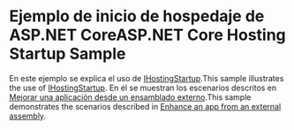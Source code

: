 # <a name="aspnet-core-hosting-startup-sample"></a><span data-ttu-id="426e4-101">Ejemplo de inicio de hospedaje de ASP.NET Core</span><span class="sxs-lookup"><span data-stu-id="426e4-101">ASP.NET Core Hosting Startup Sample</span></span>

<span data-ttu-id="426e4-102">En este ejemplo se explica el uso de [IHostingStartup](https://docs.microsoft.com/dotnet/api/microsoft.aspnetcore.hosting.ihostingstartup).</span><span class="sxs-lookup"><span data-stu-id="426e4-102">This sample illustrates the use of [IHostingStartup](https://docs.microsoft.com/dotnet/api/microsoft.aspnetcore.hosting.ihostingstartup).</span></span> <span data-ttu-id="426e4-103">En él se muestran los escenarios descritos en [Mejorar una aplicación desde un ensamblado externo](https://docs.microsoft.com/aspnet/core/fundamentals/host/platform-specific-configuration).</span><span class="sxs-lookup"><span data-stu-id="426e4-103">This sample demonstrates the scenarios described in [Enhance an app from an external assembly](https://docs.microsoft.com/aspnet/core/fundamentals/host/platform-specific-configuration).</span></span>
